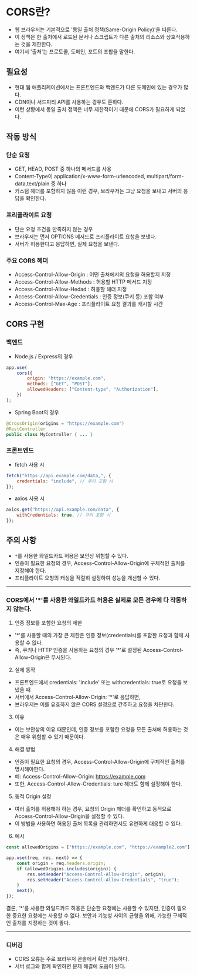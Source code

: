# CORS란?

-   웹 브라우저는 기본적으로 '동일 출처 정책(Same-Origin Policy)'을 따른다.
-   이 정책은 한 출처에서 로드된 문서나 스크립트가 다른 출처의 리소스와 상호작용하는 것을 제한한다.
-   여기서 '출처'는 프로토콜, 도메인, 포트의 조합을 말한다.

## 필요성

-   현대 웹 애플리케이션에서는 프론트엔드와 백엔드가 다른 도메인에 있는 경우가 많다.
-   CDN이나 서드파티 API를 사용하는 경우도 흔하다.
-   이런 상황에서 동일 출처 정책은 너무 제한적이기 때문에 CORS가 필요하게 되었다.

## 작동 방식

### 단순 요청

-   GET, HEAD, POST 중 하나의 메서드를 사용
-   Content-Type이 application/x-www-form-urlencoded, multipart/form-data,text/plain 중 하나
-   커스텀 헤더를 포함하지 않음 이런 경우, 브라우저는 그냥 요청을 보내고 서버의 응답을 확인한다.

### 프리플라이트 요청

-   단순 요청 조건을 만족하지 않는 경우
-   브라우저는 먼저 OPTIONS 메서드로 프리플라이트 요청을 보낸다.
-   서버가 허용한다고 응답하면, 실제 요청을 보낸다.

### 주요 CORS 헤더

-   Access-Control-Allow-Origin : 어떤 출처에서의 요청을 허용할지 지정
-   Access-Control-Allow-Methods : 허용할 HTTP 메서드 지정
-   Access-Control-Allow-Hedad : 허용할 헤더 지정
-   Access-Control-Allow-Credentials : 인증 정보(쿠키 등) 포함 여부
-   Access-Control-Max-Age : 프리플라이트 요청 결과를 캐시할 시간

## CORS 구현

### 백엔드

-   Node.js / Express의 경우

```jsx
app.use(
    cors({
        origin: "https://example.com",
        methods: ["GET", "POST"],
        allowedHeaders: ["Content-type", "Authorization"],
    })
);
```

-   Spring Boot의 경우

```java
@CrossOrigin(origins = "https://example.com")
@RestController
public class MyController { ... }
```

### 프론트엔드

-   fetch 사용 시

```jsx
fetch("https://api.example.com/data,", {
    credentials: "include", // 쿠키 포함 시
});
```

-   axios 사용 시

```jsx
axios.get("https://api.example.com/data", {
    withCredentials: true, // 쿠키 포함 시
});
```

## 주의 사항

-   `*`를 사용한 와일드카드 허용은 보안상 위험할 수 있다.
-   인증이 필요한 요청의 경우, Access-Control-Allow-Origin에 구체적인 출처를 지정해야 한다.
-   프리플라이트 요청의 캐싱을 적절히 설정하여 성능을 개선할 수 있다.

---

### CORS에서 '\*'를 사용한 와일드카드 허용은 실제로 모든 경우에 다 작동하지 않는다.

1. 인증 정보를 포함한 요청의 제한

-   '\*'를 사용할 때의 가장 큰 제한은 인증 정보(credentials)를 포함한 요청과 함께 사용할 수 잆다.
-   즉, 쿠키나 HTTP 인증을 사용하는 요청의 경우 '\*'로 설정된 Access-Control-Allow-Origin은 무시된다.

2. 실제 동작

-   프론트엔드에서 credentials: 'include' 또는 withcredentials: true로 요청을 보냈을 때
-   서버에서 Access-Control-Allow-Origin: '\*'로 응답하면,
-   브라우저는 이를 유효하지 않은 CORS 설정으로 간주하고 요청을 차단한다.

3. 이유

-   이는 보안상의 이유 때문인데, 인증 정보를 포함한 요청을 모든 출처에 허용하는 것은 매우 위험할 수 있기 때문이다.

4. 해결 방법

-   인증이 필요한 요청의 경우, Access-Control-Allow-Origin에 구체적인 출처를 명시해야한다.
-   예: Access-Control-Allow-Origin: https://example.com
-   또한, Access-Control-Allow-Credentials: ture 헤더도 함께 설정해야 한다.

5. 동적 Origin 설정

-   여러 출처를 허용해야 하는 경우, 요청의 Origin 헤더를 확인하고 동적으로 Access-Control-Allow-Origin을 설정할 수 있다.
-   이 방법을 사용하면 허용된 출처 목록을 관리하면서도 유연하게 대응할 수 있다.

6. 예시

```jsx
const allowedOrigins = ["https://example.com", "https://example2.com"];

app.use((req, res, next) => {
    const origin = req.headers.origin;
    if (allowedOrigins.includes(origin)) {
        res.setHeader("Access-Control-Allow-Origin", origin);
        res.setHeader("Access-Control-Allow-Credentials", "true");
    }
    next();
});
```

결론, '\*'를 사용한 와일드카드 허용은 단순한 요청에는 사용할 수 있지만, 인증이 필요한 중요한 요청에는 사용할 수 없다.
보안과 기능성 사이의 균형을 위해, 가능한 구체적인 출처를 지정하는 것이 좋다.

---

### 디버깅

-   CORS 오류는 주로 브라우저 콘솔에서 확인 가능하다.
-   서버 로그와 함께 확인하면 문제 해결에 도움이 된다.
